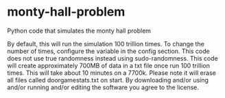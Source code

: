 # monty-hall-problem
Python code that simulates the monty hall problem

By default, this will run the simulation 100 trillion times.
To change the number of times, configure the variable in the config section.
This code does not use true randomness instead using sudo-randomness.
This code will create approximately 700MB of data in a txt file once run 100 trillion times. 
This will take about 10 minutes on a 7700k.
Please note it will erase all files called doorgamestats.txt on start.
By downloading and/or using and/or running and/or editing the software you agree to the license.
